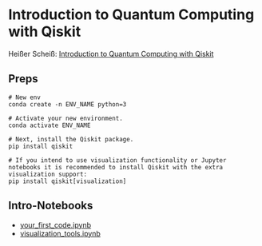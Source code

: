# Introduction to Quantum Computing with Qiskit

Heißer Scheiß: [Introduction to Quantum Computing with Qiskit](https://open.hpi.de/courses/qc-qiskit2022)

## Preps

```
# New env
conda create -n ENV_NAME python=3

# Activate your new environment.
conda activate ENV_NAME

# Next, install the Qiskit package.
pip install qiskit

# If you intend to use visualization functionality or Jupyter notebooks it is recommended to install Qiskit with the extra visualization support:
pip install qiskit[visualization]
```


## Intro-Notebooks
 * [your_first_code.ipynb](https://openhpi-video.s3.openhpicloud.de/videos/6M58Y9zQXoNptjKeekZqtz/rtfiles/2RD4HKykk9iBhTPEjDMOrI/your_first_code.ipynb)
 * [visualization_tools.ipynb](https://openhpi-video.s3.openhpicloud.de/videos/6IiWYWCiWlNc20OG2IDaPe/rtfiles/25E3fOHYvcgwxpLOJ8UIZd/visualization_tools.ipynb)

